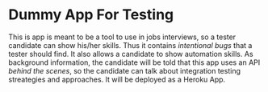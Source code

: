 # Dummy App For Testing

This is app is meant to be a tool to use in jobs interviews, so a tester candidate can show his/her skills.
Thus it contains _intentional bugs_ that a tester should find.
It also allows a candidate to show automation skills.
As background information, the candidate will be told that this app uses an API _behind the scenes_, so the candidate can talk about integration testing streategies and approaches.
It will be deployed as a Heroku App.